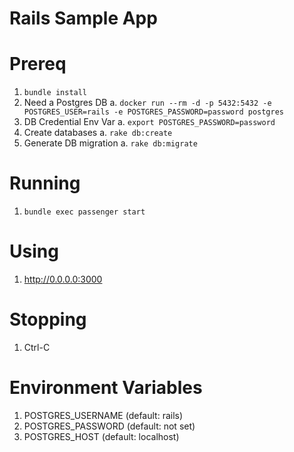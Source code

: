 # Rails Sample App

# Prereq
1. `bundle install`
2. Need a Postgres DB
  a. `docker run --rm -d -p 5432:5432 -e POSTGRES_USER=rails -e POSTGRES_PASSWORD=password postgres`
3. DB Credential Env Var
  a. `export POSTGRES_PASSWORD=password`
4. Create databases
  a. `rake db:create`
5. Generate DB migration
  a. `rake db:migrate`

# Running
1. `bundle exec passenger start`

# Using
1. http://0.0.0.0:3000

# Stopping
1. Ctrl-C

# Environment Variables
1. POSTGRES_USERNAME (default: rails)
2. POSTGRES_PASSWORD (default: not set)
3. POSTGRES_HOST (default: localhost)
